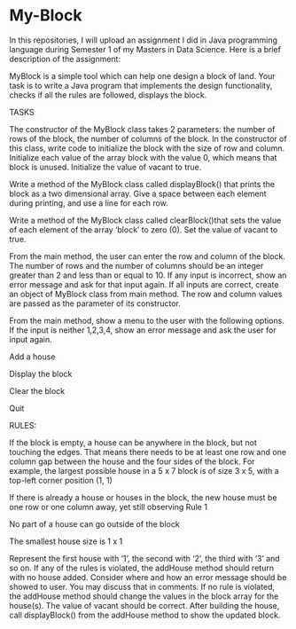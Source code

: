 # My-Block
In this repositories, I will upload an assignment I did in Java programming language during Semester 1 of my Masters in Data Science.
Here is a brief description of the assignment:

MyBlock is a simple tool which can help one design a block of land. Your task is to write a Java program that implements the design functionality, checks if all the rules are followed, displays the block.

TASKS

The constructor of the MyBlock class takes 2 parameters: the number of rows of the block, the number of columns of the block. In the constructor of this class, write code to initialize the block with the size of row and column. Initialize each value of the array block with the value 0, which means that block is unused. Initialize the value of vacant to true.

Write a method of the MyBlock class called displayBlock() that prints the block as a two dimensional array. Give a space between each element during printing, and use a line for each row.

Write a method of the MyBlock class called clearBlock()that sets the value of each element of the array ‘block’ to zero (0). Set the value of vacant to true.

From the main method, the user can enter the row and column of the block. The number of rows and the number of columns should be an integer greater than 2 and less than or equal to 10. If any input is incorrect, show an error message and ask for that input again. If all inputs are correct, create an object of MyBlock class from main method. The row and column values are passed as the parameter of its constructor.

From the main method, show a menu to the user with the following options. If the input is neither 1,2,3,4, show an error message and ask the user for input again.

Add a house

Display the block

Clear the block

Quit

RULES:

If the block is empty, a house can be anywhere in the block, but not touching the edges. That means there needs to be at least one row and one column gap between the house and the four sides of the block. For example, the largest possible house in a 5 x 7 block is of size 3 x 5, with a top-left corner position (1, 1)

If there is already a house or houses in the block, the new house must be one row or one column away, yet still observing Rule 1

No part of a house can go outside of the block

The smallest house size is 1 x 1

Represent the first house with ‘1’, the second with ‘2’, the third with ‘3’ and so on. If any of the rules is violated, the addHouse method should return with no house added. Consider where and how an error message should be showed to user. You may discuss that in comments. If no rule is violated, the addHouse method should change the values in the block array for the house(s). The value of vacant should be correct. After building the house, call displayBlock() from the addHouse method to show the updated block.
